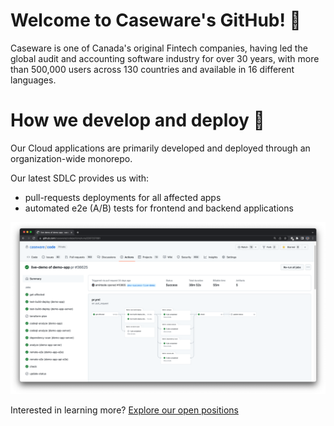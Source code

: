 # Welcome to Caseware's GitHub! 👋

Caseware is one of Canada's original Fintech companies, having led the global audit and accounting software industry for over 30 years, with more than 500,000 users across 130 countries and available in 16 different languages.

# How we develop and deploy 🚀

Our Cloud applications are primarily developed and deployed through an organization-wide monorepo.

Our latest SDLC provides us with:
- pull-requests deployments for all affected apps
- automated e2e (A/B) tests for frontend and backend applications

<img src="https://github.com/caseware/.github/blob/master/profile/images/pr-screenshot.png" />

Interested in learning more? <a href="https://jobs.lever.co/caseware">Explore our open positions</a>
